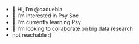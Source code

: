 - 👋 Hi, I’m @caduebla
- 👀 I’m interested in Psy Soc
- 🌱 I’m currently learning Psy
- 💞️ I’m looking to collaborate on big data research
- not reachable :)

<!---
caduebla/caduebla is a ✨ special ✨ repository because its `README.md` (this file) appears on your GitHub profile.
You can click the Preview link to take a look at your changes.
--->
